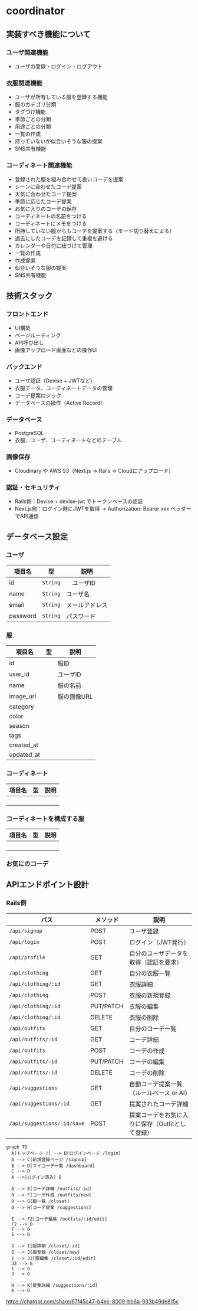 # coordinator
## 実装すべき機能について

### ユーザ関連機能
- ユーザの登録・ログイン・ログアウト

### 衣服関連機能
- ユーザが所有している服を登録する機能
- 服のカテゴリ分類
- タグづけ機能
- 季節ごとの分類
- 用途ごとの分類
- 一覧の作成
- 持っていないが似合いそうな服の提案
- SNS共有機能


### コーディネート関連機能
- 登録された服を組み合わせて良いコーデを提案
- シーンに合わせたコーデ提案
- 天気に合わせたコーデ提案
- 季節に応じたコーデ提案
- お気に入りのコーデの保存
- コーディネートの名前をつける
- コーディネートにメモをつける
- 所持していない服からもコーデを提案する（モード切り替えによる）
- 過去にしたコーデを記録して重複を避ける
- カレンダーや日付に紐づけて管理
- 一覧の作成
- 作成提案
- 似合いそうな服の提案
- SNS共有機能

## 技術スタック
### フロントエンド
- UI構築
- ページルーティング
- API呼び出し
- 画像アップロード画面などの操作UI

### バックエンド
- ユーザ認証（Devise + JWTなど）
- 衣服データ、コーディネートデータの管理
- コーデ提案ロジック
- データベースの操作（Active Record）

### データベース
- PostgreSQL
- 衣服、ユーザ、コーディネートなどのテーブル

### 画像保存
- Cloudinary や AWS S3（Next.js → Rails → Cloudにアップロード）

### 認証・セキュリティ
- Rails側：Devise + devise-jwt でトークンベースの認証
- Next.js側：ログイン時にJWTを取得 → Authorization: Bearer xxx ヘッダーでAPI通信

## データベース設定
### ユーザ
| 項目名 | 型 | 説明 |
| --- | --- | --- |
| id | `String` |　ユーザID　|
| name | `String` | ユーザ名 |
| email | `String` | メールアドレス |
| password | `String` | パスワード |

### 服
| 項目名 | 型 | 説明 |
| --- | --- | --- |
| id |  | 服ID |
| user_id |  | ユーザID |
| name |  | 服の名前 |
| image_url |  | 服の画像URL |
| category |  |  |
| color |  |  |
| season |  |  |
| tags |  |  |
| created_at |  |  | 
| updated_at |  |  |


### コーディネート
| 項目名 | 型 | 説明 |
| --- | --- | --- |
||||
||||
||||
||||
### コーディネートを構成する服
| 項目名 | 型 | 説明 |
| --- | --- | --- |
||||
||||
||||
||||
### お気にのコーデ

## APIエンドポイント設計
### Rails側
| パス | メソッド | 説明 |
| --- | --- | --- |
| `/api/signup` | POST | ユーザ登録 |
| `/api/login` | POST | ログイン（JWT発行） |
| `/api/profile` | GET | 自分のユーザデータを取得（認証を要求） |
| `/api/clothing` | GET | 自分の衣服一覧 |
| `/api/clothing/:id` | GET | 衣服詳細 |
| `/api/clothing` | POST | 衣服の新規登録 |
| `/api/clothing/:id` | PUT/PATCH | 衣服の編集 |
| `/api/clothing/:id` | DELETE | 衣服の削除 |
| `/api/outfits` | GET | 自分のコーデ一覧 |
| `/api/outfits/:id` | GET | コーデ詳細 |
| `/api/outfits` | POST | コーデの作成 |
| `/api/outfits/:id` | PUT/PATCH | コーデの編集 |
| `/api/outfits/:id` | DELETE | コーデの削除 |
| `/api/suggestions` | GET | 自動コーデ提案一覧（ルールベース or AI） |
| `/api/suggestions/:id` | GET | 提案されたコーデ詳細 |
| `/api/suggestions/:id/save` | POST | 提案コーデをお気に入りに保存（Outfitとして登録） |

```mermaid
graph TD
  A[トップページ /] --> B[ログインページ /login]
  A --> C[新規登録ページ /signup]
  B --> D[マイコーデ一覧 /dashboard]
  C --> D
  A -->|ログイン済み| D

  D --> E[コーデ詳細 /outfits/:id]
  D --> F[コーデ作成 /outfits/new]
  D --> G[服一覧 /closet]
  D --> H[コーデ提案 /suggestions]

  E --> F2[コーデ編集 /outfits/:id/edit]
  F2 --> D
  F --> D
  E --> D

  G --> I[服詳細 /closet/:id]
  G --> J[服登録 /closet/new]
  I --> J2[服編集 /closet/:id/edit]
  J2 --> G
  I --> G
  J --> G

  H --> K[提案詳細 /suggestions/:id]
  K --> D

```





https://chatgpt.com/share/67f45c47-b4ec-8009-bb6a-933b49de815c